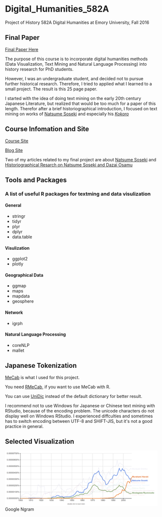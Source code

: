 # Digital_Humanities_582A
Project of History 582A Digital Humanities at Emory University, Fall 2016

## Final Paper
[Final Paper Here](Final%20Paper%20HIST582A%20Zixuan%20(Armstrong)%20Li.pdf)

The purpose of this course is to incorporate digital humanities methods (Data Visualization, Text Mining and Natural Language Processing) into history research for PhD students. 

However, I was an undergraduate student, and decided not to pursue further historical research. Therefore, I tried to applied what I learned to a small project. The result is this 25 page paper.

I started with the idea of doing text mining on the early 20th century Japanese Literature, but realized that would be too much for a paper of this length. Therefor after a brief historiographical introduction, I focused on text mining on works of [Natsume Soseki](https://en.wikipedia.org/wiki/Natsume_S%C5%8Dseki) and especially his [*Kokoro*](https://en.wikipedia.org/wiki/Kokoro)

## Course Infomation and Site
[Course Site](http://history.emory.edu/RAVINA/Syllabi/History_582A_2016.htm)

[Blog Site](https://scholarblogs.emory.edu/582atextmining/)

Two of my articles related to my final project are about [Natsume Soseki](https://scholarblogs.emory.edu/582atextmining/2016/11/29/the-search-for-modernity-and-tradition-in-fifteen-novels-of-natsume-soseki/) and [Historiographical Resarch on Natsume Soseki and Dazai Osamu](https://scholarblogs.emory.edu/582atextmining/2016/11/11/historiographical-research-and-text-analysis-on-natsume-soseki-and-dazai-osamu/)

## Tools and Packages

### A list of useful R packages for textming and data visulization

#### General
* stringr
* tidyr
* plyr
* dplyr
* data.table

#### Visulization
* ggplot2
* plotly

#### Geographical Data
* ggmap
* maps
* mapdata
* geosphere

#### Network
* igrph

#### Natural Language Processing
* coreNLP
* mallet

## Japanese Tokenization
[MeCab](http://taku910.github.io/mecab/) is what I used for this project.

You need [RMeCab](http://rmecab.jp/wiki/index.php?RMeCab), if you want to use MeCab with R.

You can use [UniDic](https://sites.google.com/site/rmecab/home/unidic) instead of the default dictionary for better result.

I recommend not to use Windows for Japanese or Chinese text mining with RStudio, because of the encoding problem. The unicode characters do not display well on Windows RStudio. I experienced diffculties and sometimes has to switch encoding between UTF-8 and SHIFT-JIS, but it's not a good practice in general.


## Selected Visualization
![Google Ngram for Natsume Soseki and Murakami Haruki](Final_Project/Final%20Project%20Visualization/Ngram3.PNG)
Google Ngram
